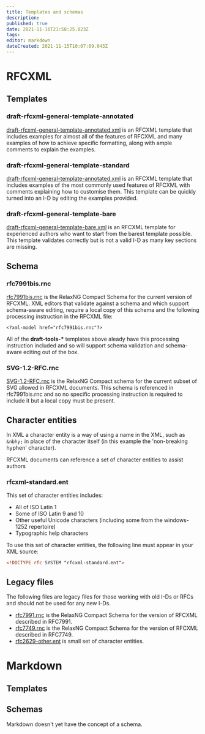 ```yaml
---
title: Templates and schemas
description: 
published: true
date: 2021-11-16T21:58:25.023Z
tags: 
editor: markdown
dateCreated: 2021-11-15T10:07:09.043Z
---
```


# RFCXML
## Templates
### draft-rfcxml-general-template-annotated
[draft-rfcxml-general-template-annotated.xml]() is an RFCXML template that includes examples for almost all of the features of RFCXML and many examples of how to achieve specific formatting, along with ample comments to explain the examples.

### draft-rfcxml-general-template-standard
[draft-rfcxml-general-template-annotated.xml]() is an RFCXML template that includes examples of the most commonly used features of RFCXML with comments explaining how to customise them.  This template can be quickly turned into an I-D by editing the examples provided. 

### draft-rfcxml-general-template-bare
[draft-rfcxml-general-template-bare.xml]() is an RFCXML template for experienced authors who want to start from the barest template possible. This template validates correctly but is not a valid I-D as many key sections are missing.

## Schema

### rfc7991bis.rnc
[rfc7991bis.rnc]() is the RelaxNG Compact Schema for the current version of RFCXML.  XML editors that validate against a schema and which support schema-aware editing,  require a local copy of this schema and the following processing instruction in the RFCXML file:
```
<?xml-model href="rfc7991bis.rnc"?>
```
All of the **draft-tools-\*** templates above aleady have this processing instruction included and so will support schema validation and schema-aware editing out of the box.

### SVG-1.2-RFC.rnc
[SVG-1.2-RFC.rnc]() is the RelaxNG Compact schema for the current subset of SVG allowed in RFCXML documents.  This schema is referenced in rfc7991bis.rnc and so no specific processing instruction is required to include it but a local copy must be present. 

## Character entities
In XML a character entity is a way of using a name in the XML, such as `&nbhy;` in place of the character itself (in this example the 'non-breaking hyphen' character).

RFCXML documents can reference a set of character entities to assist authors
### rfcxml-standard.ent
This set of character entities includes:
* All of ISO Latin 1
* Some of ISO Latin 9 and 10
* Other useful Unicode characters (including some from the windows-1252 repertoire)
* Typographic help characters

To use this set of character entities, the following line must appear in your XML source:

```xml
<!DOCTYPE rfc SYSTEM "rfcxml-standard.ent">
```

## Legacy files
The following files are legacy files for those working with old I-Ds or RFCs and should not be used for any new I-Ds.

* [rfc7991.rnc]() is the RelaxNG Compact Schema for the version of RFCXML described in RFC7991.
* [rfc7749.rnc]() is the RelaxNG Compact Schema for the version of RFCXML described in RFC7749.
* [rfc2629-other.ent]() is small set of character entities.


# Markdown
## Templates

## Schemas
Markdown doesn't yet have the concept of a schema.

